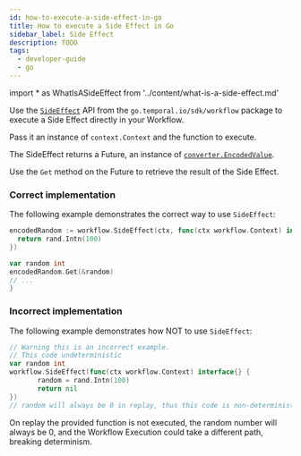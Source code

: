 ```yaml
---
id: how-to-execute-a-side-effect-in-go
title: How to execute a Side Effect in Go
sidebar_label: Side Effect
description: TODO
tags:
  - developer-guide
  - go
---
```


<!-- prettier-ignore -->
import * as WhatIsASideEffect from '../content/what-is-a-side-effect.md'

Use the [`SideEffect`](https://pkg.go.dev/go.temporal.io/sdk/workflow#SideEffect) API from the `go.temporal.io/sdk/workflow` package to execute a <preview page={WhatIsASideEffect}>Side Effect</preview> directly in your Workflow.

Pass it an instance of `context.Context` and the function to execute.

The SideEffect returns a Future, an instance of [`converter.EncodedValue`](https://pkg.go.dev/go.temporal.io/sdk/workflow#SideEffect).

Use the `Get` method on the Future to retrieve the result of the Side Effect.

### Correct implementation

The following example demonstrates the correct way to use `SideEffect`:

```go
encodedRandom := workflow.SideEffect(ctx, func(ctx workflow.Context) interface{} {
  return rand.Intn(100)
})

var random int
encodedRandom.Get(&random)
// ...
}
```

### Incorrect implementation

The following example demonstrates how NOT to use `SideEffect`:

```go
// Warning this is an incorrect example.
// This code undeterministic
var random int
workflow.SideEffect(func(ctx workflow.Context) interface{} {
       random = rand.Intn(100)
       return nil
})
// random will always be 0 in replay, thus this code is non-deterministic
```

On replay the provided function is not executed, the random number will always be 0, and the Workflow Execution could take a different path, breaking determinism.

